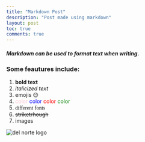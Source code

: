 ```yaml
---
title: "Markdown Post"
description: "Post made using markdown"
layout: post
toc: true
comments: true
---
```


##### Markdown can be used to format text when writing. 
### Some feautures include:
1. **bold text**
2. *italicized text*
3. emojis 😊 
4. <span style="color:pink"> color <span style="color:blue"> color <span style="color:red"> color <span style="color:green"> color
5. <span style="font-family:Times New Roman">different fonts</span>
6. ~~striketrhough~~
7. images

![del norte logo](https://static.hudl.com/users/temp/3810370_e7a57bba12ae4ded938d751e12dfc9c6.jpg)